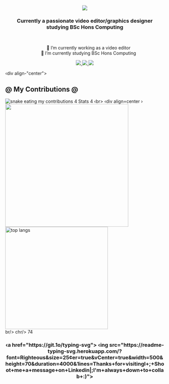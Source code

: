 <h1 align="center">
  <img src="https://readme-typing-svg.herokuapp.com/?font=Righteous&size=35&center=true&vCenter=true&width=500&height=70&duration=4000&lines=Hi+There👋!+;+I'm+Enyous+Gurung!;">
</h1>

<h3 align="center">Currently a passionate video editor/graphics designer studying BSc Hons Computing</h3>

<br/>

<div align="center">
  <ul style="list-style-type:none;">
    <li>🔭 I’m currently working as a video editor</li>
    <li>🌱 I’m currently studying BSc Hons Computing</li>
  </ul>
</div>

<div align="center">
  <a href="mailto:enyousgrg@gmail.com">
    <img src="https://img.shields.io/badge/Gmail-333333?style=for-the-badge&logo=gmail&logoColor=red" target="_blank" />
  </a>
  <a href="https://www.linkedin.com/in/enyous-gurung-88a23527b/" target="_blank">
    <img src="https://img.shields.io/badge/LinkedIn-0077B5?style=for-the-badge&logo=linkedin&logoColor=white" target="_blank" />
  </a>
  <a href="https://enyous.netlify.app" target="_blank">
    <img src="https://img.shields.io/badge/Portfolio-FF5722?style=for-the-badge&logo=todoist&logoColor=white" target="_blank"/>
  </a>
</div>


‹div align-"center">
<h2>@ My Contributions
@</h2>
<img alt="snake eating my contributions" src="https://raw-githubusercontent.com/salesp07/salesp07/output/github-contribution-grid-snake.svg* /›
<br/><br/><br/>
‹/div›
<hr/>
<h2 align="center"> 4 Stats
4 </h2>
‹br>
‹div align=center ›
<img width=390 src="https://streak-stats.demolab.com/?user=salesp07&count_private=true&theme=react&border_radlus=10™ alt="streak stats"/>
<img width=390 sc="https://github-readme-stats-salesp07 [vercel.app/api?username=salesp07&count_private=true&show_icons=true&theme=react&rank_icon=github&border_radius=10™ alt="readme stats" /›
<br/>
<img width=325 align="center" src="https://github-readme-stats.vercel.app/api/top-langs/?
username=salesp07&hide=HTML&langs_count=8&layout=compact&theme=react&border_radius=10&size_weight=0.5&count_weight=0.5&exclude_repo=github-readme-stats" alt="top langs" />
</div>
<br/>br/>
chr/>
74
<h3 align="center">
‹a href="https://git.1o/typing-svg">
‹ing src="https://readme-typing-svg.herokuapp.com/?
font=Righteous&size=25&center=true&vCenter=true&width=500&height=70&duration=4000&1ines=Thanks+for+visitingl+;+Shoot+me+a+message+on+Linkedin|;I'm+always+down+to+collab+:)">
</h3>

<br/>
